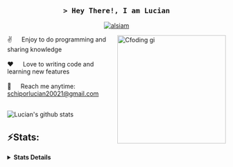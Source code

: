 <!-- Intro  -->
<h3 align="center">
        <samp>&gt; Hey There!, I am
                <b><a target="_blank">Lucian</a></b>
        </samp>
</h3>
<p align="center">
 <a href="https://www.linkedin.com/in/lucian-schipor-289765224/" target="_blank">
  <img src="https://img.shields.io/badge/LinkedIn-0077B5?style=for-the-badge&logo=linkedin&logoColor=white" alt="alsiam"/>
 </a>
<!-- About Section -->
<p>
 <img align="right" width="250" src="/assets/programmer.gif" alt="Cfoding gi" />
  
 ✌️ &emsp; Enjoy to do programming and sharing knowledge <br/><br/>
 ❤️ &emsp; Love to writing code and learning new features<br/><br/>
 📧 &emsp; Reach me anytime: schiporlucian20021@gmail.com<br/><br/>
</p>

![Lucian's github stats](https://github-readme-stats.vercel.app/api?username=LucianSchipor&hide=["issues"]&show_icons=true)

## ⚡Stats:
<details>
  <summary><b>Stats Details</b></summary>
<a href="https://github.com/anuraghazra/github-readme-stats">
  <img align="center" src="https://github-readme-stats.vercel.app/api?username=LucianSchipor&hide=prs,issues&count_private=true&show_icons=true&theme=aura_dark" />
  <br>
</a>
  ![Lucian's github stats](https://github-readme-stats.vercel.app/api?username=LucianSchipor&hide=["issues"]&show_icons=true)      

        </details>

